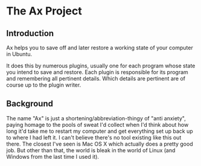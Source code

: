 # The Ax Project

## Introduction

Ax helps you to save off and later restore a working state of your computer in Ubuntu.

It does this by numerous plugins, usually one for each program whose state you intend to save and restore. Each plugin is responsible for its program and remembering all pertinent details. Which details are pertinent are of course up to the plugin writer.

## Background

The name "Ax" is just a shortening/abbreviation-thingy of "anti anxiety", paying homage to the pools of sweat I'd collect when I'd think about how long it'd take me to restart my computer and get everything set up back up to where I had left it. I can't believe there's no tool existing like this out there. The closest I've seen is Mac OS X which actually does a pretty good job. But other than that, the world is bleak in the world of Linux (and Windows from the last time I used it).